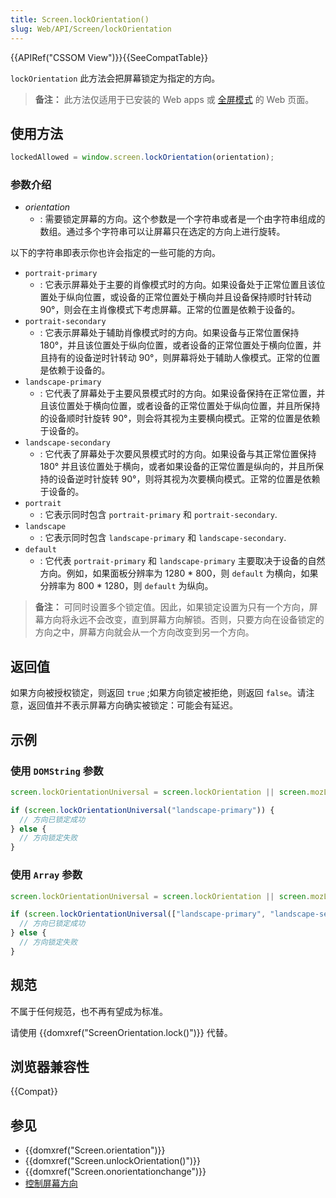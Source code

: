 ```yaml
---
title: Screen.lockOrientation()
slug: Web/API/Screen/lockOrientation
---
```


{{APIRef("CSSOM View")}}{{SeeCompatTable}}

`lockOrientation` 此方法会把屏幕锁定为指定的方向。

> **备注：** 此方法仅适用于已安装的 Web apps 或 [全屏模式](/zh-CN/docs/Web/Guide/DOM/Using_full_screen_mode) 的 Web 页面。

## 使用方法

```js
lockedAllowed = window.screen.lockOrientation(orientation);
```

### 参数介绍

- _orientation_
  - : 需要锁定屏幕的方向。这个参数是一个字符串或者是一个由字符串组成的数组。通过多个字符串可以让屏幕只在选定的方向上进行旋转。

以下的字符串即表示你也许会指定的一些可能的方向。

- `portrait-primary`
  - : 它表示屏幕处于主要的肖像模式时的方向。如果设备处于正常位置且该位置处于纵向位置，或设备的正常位置处于横向并且设备保持顺时针转动 90°，则会在主肖像模式下考虑屏幕。正常的位置是依赖于设备的。
- `portrait-secondary`
  - : 它表示屏幕处于辅助肖像模式时的方向。如果设备与正常位置保持 180°，并且该位置处于纵向位置，或者设备的正常位置处于横向位置，并且持有的设备逆时针转动 90°，则屏幕将处于辅助人像模式。正常的位置是依赖于设备的。
- `landscape-primary`
  - : 它代表了屏幕处于主要风景模式时的方向。如果设备保持在正常位置，并且该位置处于横向位置，或者设备的正常位置处于纵向位置，并且所保持的设备顺时针旋转 90°，则会将其视为主要横向模式。正常的位置是依赖于设备的。
- `landscape-secondary`
  - : 它代表了屏幕处于次要风景模式时的方向。如果设备与其正常位置保持 180° 并且该位置处于横向，或者如果设备的正常位置是纵向的，并且所保持的设备逆时针旋转 90°，则将其视为次要横向模式。正常的位置是依赖于设备的。
- `portrait`
  - : 它表示同时包含 `portrait-primary` 和 `portrait-secondary`.
- `landscape`
  - : 它表示同时包含 `landscape-primary` 和 `landscape-secondary`.
- `default`
  - : 它代表 `portrait-primary` 和 `landscape-primary` 主要取决于设备的自然方向。例如，如果面板分辨率为 1280 \* 800，则 `default` 为横向，如果分辨率为 800 \* 1280，则 `default` 为纵向。

> **备注：** 可同时设置多个锁定值。因此，如果锁定设置为只有一个方向，屏幕方向将永远不会改变，直到屏幕方向解锁。否则，只要方向在设备锁定的方向之中，屏幕方向就会从一个方向改变到另一个方向。

## 返回值

如果方向被授权锁定，则返回 `true` ;如果方向锁定被拒绝，则返回 `false`。请注意，返回值并不表示屏幕方向确实被锁定：可能会有延迟。

## 示例

### 使用 `DOMString` 参数

```js
screen.lockOrientationUniversal = screen.lockOrientation || screen.mozLockOrientation || screen.msLockOrientation;

if (screen.lockOrientationUniversal("landscape-primary")) {
  // 方向已锁定成功
} else {
  // 方向锁定失败
}
```

### 使用 `Array` 参数

```js
screen.lockOrientationUniversal = screen.lockOrientation || screen.mozLockOrientation || screen.msLockOrientation;

if (screen.lockOrientationUniversal(["landscape-primary", "landscape-secondary"])) {
  // 方向已锁定成功
} else {
  // 方向锁定失败
}
```

## 规范

不属于任何规范，也不再有望成为标准。

请使用 {{domxref("ScreenOrientation.lock()")}} 代替。

## 浏览器兼容性

{{Compat}}

## 参见

- {{domxref("Screen.orientation")}}
- {{domxref("Screen.unlockOrientation()")}}
- {{domxref("Screen.onorientationchange")}}
- [控制屏幕方向](/zh-CN/docs/Managing_screen_orientation)
